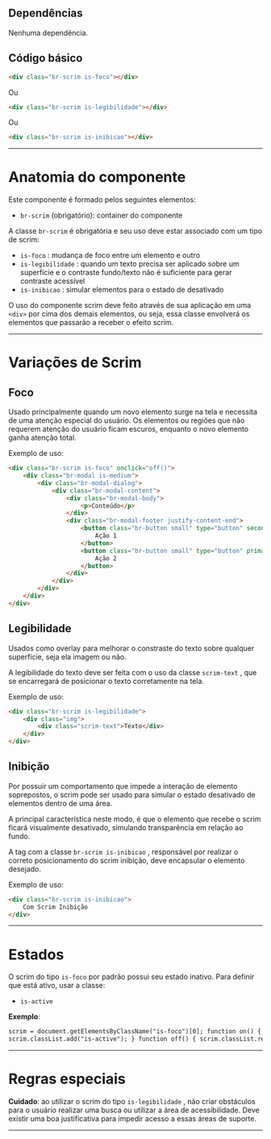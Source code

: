 ## Dependências

Nenhuma dependência.

## Código básico

```html
<div class="br-scrim is-foco"></div>
```

Ou

```html
<div class="br-scrim is-legibilidade"></div>
```

Ou

```html
<div class="br-scrim is-inibicao"></div>
```

---

# Anatomia do componente

Este componente é formado pelos seguintes elementos:

-   `br-scrim` (obrigatório): container do componente

A classe `br-scrim` é obrigatória e seu uso deve estar associado com um tipo de scrim:

-   `is-foco` : mudança de foco entre um elemento e outro
-   `is-legibilidade` : quando um texto precisa ser aplicado sobre um superfície e o contraste fundo/texto não é suficiente para gerar contraste acessível
-   `is-inibicao` : simular elementos para o estado de desativado

O uso do componente scrim deve feito através de sua aplicação em uma `<div>` por cima dos demais elementos, ou seja, essa classe envolverá os elementos que passarão a receber o efeito scrim.

---

# Variações de Scrim

## Foco

Usado principalmente quando um novo elemento surge na tela e necessita de uma atenção especial do usuário. Os elementos ou regiões que não requerem atenção do usuário ficam escuros, enquanto o novo elemento ganha atenção total.

Exemplo de uso:

```html
<div class="br-scrim is-foco" onclick="off()">
    <div class="br-modal is-medium">
        <div class="br-modal-dialog">
            <div class="br-modal-content">
                <div class="br-modal-body">
                    <p>Conteúdo</p>
                </div>
                <div class="br-modal-footer justify-content-end">
                    <button class="br-button small" type="button" secondary>
                        Ação 1
                    </button>
                    <button class="br-button small" type="button" primary>
                        Ação 2
                    </button>
                </div>
            </div>
        </div>
    </div>
</div>
```

## Legibilidade

Usados como overlay para melhorar o constraste do texto sobre qualquer superfície, seja ela imagem ou não.

A legibilidade do texto deve ser feita com o uso da classe `scrim-text` , que se encarregará de posicionar o texto corretamente na tela.

Exemplo de uso:

```html
<div class="br-scrim is-legibilidade">
    <div class="img">
        <div class="scrim-text">Texto</div>
    </div>
</div>
```

## Inibição

Por possuir um comportamento que impede a interação de elemento soprepostos, o scrim pode ser usado para simular o estado desativado de elementos dentro de uma área.

A principal característica neste modo, é que o elemento que recebe o scrim ficará visualmente desativado, simulando transparência em relação ao fundo.

A tag com a classe `br-scrim is-inibicao` , responsável por realizar o correto posicionamento do scrim inibição, deve encapsular o elemento desejado.

Exemplo de uso:

```html
<div class="br-scrim is-inibicao">
    Com Scrim Inibição
</div>
```

---

# Estados

O scrim do tipo `is-foco` por padrão possui seu estado inativo. Para definir que está ativo, usar a classe:

-   `is-active`

**Exemplo**:

```html
scrim = document.getElementsByClassName("is-foco")[0]; function on() {
scrim.classList.add("is-active"); } function off() { scrim.classList.remove("is-active"); }
```

---

# Regras especiais

**Cuidado**: ao utilizar o scrim do tipo `is-legibilidade` , não criar obstáculos para o usuário realizar uma busca ou utilizar a área de acessibilidade. Deve existir uma boa justificativa para impedir acesso a essas áreas de suporte.

---
